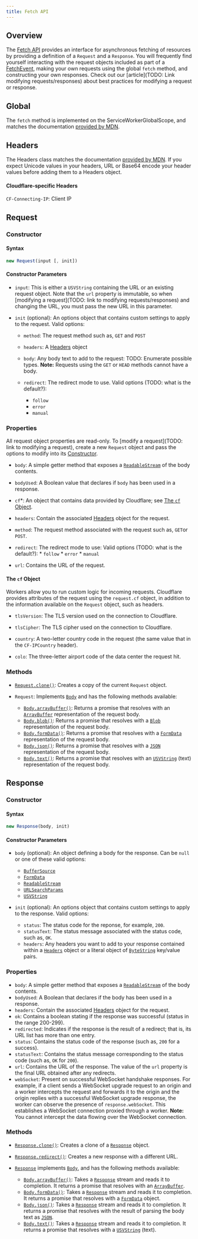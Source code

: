 ```yaml
---
title: Fetch API
---
```


## Overview

The [Fetch API](https://developer.mozilla.org/en-US/docs/Web/API/Fetch_API) provides an interface for asynchronous fetching of resources by providing a definition of a `Request` and a `Response`. You will frequently find yourself interacting with the request objects included as part of a [FetchEvent](/reference/runtime/apis/fetch-event), making your own requests using the global `fetch` method, and constructing your own responses. Check out our [article](TODO: Link modifying requests/responses) about best practices for modifying a request or response.

## Global

The `fetch` method is implemented on the ServiceWorkerGlobalScope, and matches the documentation [provided by MDN](https://developer.mozilla.org/en-US/docs/Web/API/WindowOrWorkerGlobalScope/fetch).

## Headers

The Headers class matches the documentation [provided by MDN](https://developer.mozilla.org/en-US/docs/Web/API/Headers). If you expect Unicode values in your headers, URL or Base64 encode your header values before adding them to a Headers object.

#### Cloudflare-specific Headers

`CF-Connecting-IP`: Client IP

## Request

### Constructor

#### Syntax

```javascript
new Request(input [, init])
```

#### Constructor Parameters

* `input`: This is either a `USVString` containing the URL or an existing request object. Note that the `url` property is immutable, so when [modifying a request](TODO: link to modifying requests/responses) and changing the URL, you must pass the new URL in this parameter.

* `init` (optional): An options object that contains custom settings to apply to the request. Valid options:

	* `method`: The request method such as, `GET` and `POST`
	* `headers`: A [Headers](#headers) object
	* `body`: Any body text to add to the request: TODO: Enumerate possible types.
	**Note:** Requests using the `GET` or `HEAD` methods cannot have a body.
	* `redirect`: The redirect mode to use. Valid options (TODO: what is the default?):

		* `follow`
		* `error`
		* `manual`

### Properties

All request object properties are read-only. To [modify a request](TODO: link to modifying a request), create a new `Request` object and pass the options to modify into its [Constructor](#Constructor).

* `body`: A simple getter method that exposes a [`ReadableStream`](/reference/runtime/apis/streams) of the body contents.

* `bodyUsed`: A Boolean value that declares if `body` has been used in a response.

* `cf`\*: An object that contains data provided by Cloudflare; see [The `cf` Object](#cfObject).

* `headers`: Contain the associated [Headers](#headers) object for the request.

* `method`: The request method associated with the request such as, `GET`or `POST`.

* `redirect`: The redirect mode to use: Valid options (TODO: what is the default?):
		* `follow`
		* `error`
		* `manual`
* `url`: Contains the URL of the request.

#### The `cf` Object<a name="cfObject"></a>

Workers allow you to run custom logic for incoming requests. Cloudflare provides attributes of the request using the `request.cf` object, in addition to the information available on the `Request` object, such as headers.

* `tlsVersion`: The TLS version used on the connection to Cloudflare.

* `tlsCipher`: The TLS cipher used on the connection to Cloudflare.

* `country`: A two-letter country code in the request (the same value that in the `CF-IPCountry` header).

* `colo`: The three-letter airport code of the data center the request hit.

### Methods

* [`Request.clone()`](https://developer.mozilla.org/en-US/docs/Web/API/Request/clone): Creates a copy of the current `Request` object.

* `Request`: Implements [`Body`](https://developer.mozilla.org/en-US/docs/Web/API/Body) and has the following methods available:

	* [`Body.arrayBuffer()`](https://developer.mozilla.org/en-US/docs/Web/API/Body/arrayBuffer): Returns a promise that resolves with an [`ArrayBuffer`](https://developer.mozilla.org/en-US/docs/Web/API/ArrayBuffer) representation of the request body.
	* [`Body.blob()`](https://developer.mozilla.org/en-US/docs/Web/API/Body/blob): Returns a promise that resolves with a [`Blob`](https://developer.mozilla.org/en-US/docs/Web/API/Blob) representation of the request body.
	* [`Body.formData()`](https://developer.mozilla.org/en-US/docs/Web/API/Body/formData): Returns a promise that resolves with a [`FormData`](https://developer.mozilla.org/en-US/docs/Web/API/FormData) representation of the request body.
	* [`Body.json()`](https://developer.mozilla.org/en-US/docs/Web/API/Body/json): Returns a promise that resolves with a [`JSON`](https://developer.mozilla.org/en-US/docs/Web/API/JSON) representation of the request body.
	* [`Body.text()`](https://developer.mozilla.org/en-US/docs/Web/API/Body/text): Returns a promise that resolves with an [`USVString`](https://developer.mozilla.org/en-US/docs/Web/API/USVString) (text) representation of the request body.

## Response

### Constructor

#### Syntax

```javascript
new Response(body, init)
```

#### Constructor Parameters

* `body` (optional): An object defining a body for the response. Can be `null` or one of these valid options:

	* [`BufferSource`](https://developer.mozilla.org/en-US/docs/Web/API/BufferSource)
	* [`FormData`](https://developer.mozilla.org/en-US/docs/Web/API/FormData)
	* [`ReadableStream`](https://developer.mozilla.org/en-US/docs/Web/API/ReadableStream)
	* [`URLSearchParams`](https://developer.mozilla.org/en-US/docs/Web/API/URLSearchParams)
	* [`USVString`](https://developer.mozilla.org/en-US/docs/Web/API/USVString)
* `init` (optional): An options object that contains custom settings to apply to the response. Valid options:
	* `status`: The status code for the reponse, for example, `200`.
	* `statusText`: The status message associated with the status code, such as, `OK`.
	* `headers`: Any headers you want to add to your response contained within a [`Headers`](#headers) object or a literal object of [`ByteString`](https://developer.mozilla.org/en-US/docs/Web/API/ByteString) key/value pairs.

### Properties

* `body`: A simple getter method that exposes a [`ReadableStream`](/reference/runtime/apis/streams) of the body contents.
* `bodyUsed`: A Boolean that declares if the body has been used in a response.
* `headers`: Contain the associated [Headers](#headers) object for the request.
* `ok`: Contains a boolean stating if the response was successful (status in the range 200-299).
* `redirected`: Indicates if the response is the result of a redirect; that is, its URL list has more than one entry.
* `status`: Contains the status code of the response (such as, `200` for a success).
* `statusText`: Contains the status message corresponding to the status code (such as, `OK` for `200`).
* `url`: Contains the URL of the response. The value of the `url` property is the final URL obtained after any redirects.
* `webSocket`: Present on successful WebSocket handshake responses. For example, if a client sends a WebSocket upgrade request to an origin and a worker intercepts the request and forwards it to the origin and the origin replies with a successful WebSocket upgrade response, the worker can observe the presence of `response.webSocket`. This establishes a WebSocket connection proxied through a worker.
	**Note:** You cannot intercept the data flowing over the WebSocket connection.

### Methods

* [`Response.clone()`](https://developer.mozilla.org/en-US/docs/Web/API/Response/clone): Creates a clone of a [`Response`](#response) object.
* [`Response.redirect()`](https://developer.mozilla.org/en-US/docs/Web/API/Response/redirect): Creates a new response with a different URL.
* [`Response`](#response) implements [`Body`](https://developer.mozilla.org/en-US/docs/Web/API/Body), and has the following methods available:

	* [`Body.arrayBuffer()`](https://developer.mozilla.org/en-US/docs/Web/API/Body/arrayBuffer): Takes a [`Response`](#response) stream and reads it to completion. It returns a promise that resolves with an [`ArrayBuffer`](https://developer.mozilla.org/en-US/docs/Web/API/ArrayBuffer).
	* [`Body.formData()`](https://developer.mozilla.org/en-US/docs/Web/API/Body/formData): Takes a [`Response`](#response) stream and reads it to completion. It returns a promise that resolves with a [`FormData`](https://developer.mozilla.org/en-US/docs/Web/API/FormData) object.
	* [`Body.json()`](https://developer.mozilla.org/en-US/docs/Web/API/Body/json): Takes a [`Response`](#response) stream and reads it to completion. It returns a promise that resolves with the result of parsing the body text as [`JSON`](https://developer.mozilla.org/en-US/docs/Web/JavaScript/Reference/Global_Objects/JSON).
	* [`Body.text()`](https://developer.mozilla.org/en-US/docs/Web/API/Body/text): Takes a [`Response`](#response) stream and reads it to completion. It returns a promise that resolves with a [`USVString`](https://developer.mozilla.org/en-US/docs/Web/API/USVString) (text).
